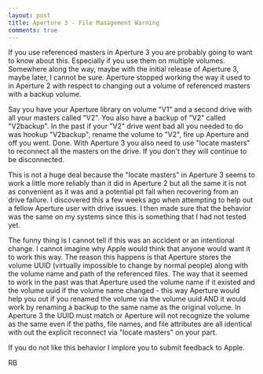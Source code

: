 ```yaml
---
layout: post
title: Aperture 3 - File Management Warning
comments: true
---
```

If you use referenced masters in Aperture 3 you are probably going to want to know about this. Especially if you use them on multiple volumes. Somewhere along the way, maybe with the initial release of Aperture 3, maybe later, I cannot be sure. Aperture stopped working the way it used to in Aperture 2 with respect to changing out a volume of referenced masters with a backup volume.

Say you have your Aperture library on volume "V1" and a second drive with all your masters called "V2". You also have a backup of "V2" called "V2backup". In the past if your "V2" drive went bad all you needed to do was hookup "V2backup", rename the volume to "V2", fire up Aperture and off you went. Done. With Aperture 3 you also need to use "locate masters" to reconnect all the masters on the drive. If you don't they will continue to be disconnected.

This is not a huge deal because the "locate masters" in Aperture 3 seems to work a little more reliably than it did in Aperture 2 but all the same it is not as convenient as it was and a potential pit fall when recovering from an drive failure. I discovered this a few weeks ago when attempting to help out a fellow Aperture user with drive issues. I then made sure that the behavior was the same on my systems since this is something that I had not tested yet.

The funny thing is I cannot tell if this was an accident or an intentional change. I cannot imagine why Apple would think that anyone would want it to work this way. The reason this happens is that Aperture stores the volume UUID (virtually impossible to change by normal people) along with the volume name and path of the referenced files. The way that it seemed to work in the past was that Aperture used the volume name if it existed and the volume uuid if the volume name changed - this way Aperture would help you out if you renamed the volume via the volume uuid AND it would work by renaming a backup to the same name as the original volume. In Aperture 3 the UUID must match or Aperture will not recognize the volume as the same even if the paths, file names, and file attributes are all identical with out the explicit reconnect via "locate masters" on your part.

If you do not like this behavior I implore you to submit feedback to Apple.

RB